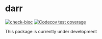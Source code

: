 
# darr

<!-- badges: start -->
[![check-bioc](https://github.com/baerlachlan/darr/actions/workflows/check-bioc.yml/badge.svg)](https://github.com/baerlachlan/darr/actions/workflows/check-bioc.yml)
[![Codecov test coverage](https://codecov.io/gh/baerlachlan/darr/branch/devel/graph/badge.svg)](https://app.codecov.io/gh/baerlachlan/darr?branch=devel)
<!-- badges: end -->

This package is currently under development
